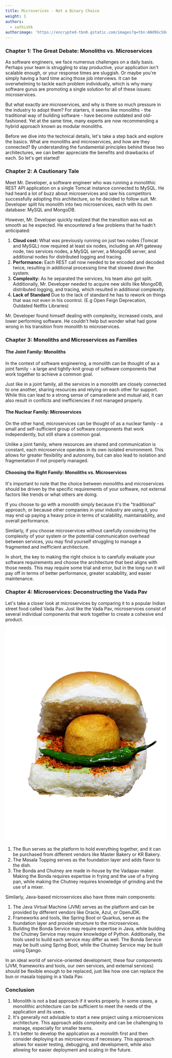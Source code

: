 ```yaml
---
title: Microserices - Not a Binary Choice
weight: 1
authors:
  - sathishk
authorimage: 'https://encrypted-tbn0.gstatic.com/images?q=tbn:ANd9GcSOd256TcC6vcaQ99TYzoP0pBbch9_Q-bbrmw&usqp=CAU'
---
```


### Chapter 1: The Great Debate: Monoliths vs. Microservices
As software engineers, we face numerous challenges on a daily basis. Perhaps your team is struggling to stay productive, your application isn't scalable enough, or your response times are sluggish. Or maybe you're simply having a hard time acing those job interviews. It can be overwhelming to tackle each problem individually, which is why many software gurus are promoting a single solution for all of these issues: microservices.

But what exactly are microservices, and why is there so much pressure in the industry to adopt them? For starters, it seems like monoliths - the traditional way of building software - have become outdated and old-fashioned. Yet at the same time, many experts are now recommending a hybrid approach known as modular monoliths.

Before we dive into the technical details, let's take a step back and explore the basics. What are monoliths and microservices, and how are they connected? By understanding the fundamental principles behind these two architectures, we can better appreciate the benefits and drawbacks of each. So let's get started!

### Chapter 2: A Cautionary Tale

Meet Mr. Developer, a software engineer who was running a monolithic REST API application on a single Tomcat instance connected to MySQL. He had heard a lot of buzz about microservices and saw his competitors successfully adopting this architecture, so he decided to follow suit. Mr. Developer split his monolith into two microservices, each with its own database: MySQL and MongoDB.

However, Mr. Developer quickly realized that the transition was not as smooth as he expected. He encountered a few problems that he hadn't anticipated:

1. **Cloud cost:** What was previously running on just two nodes (Tomcat and MySQL) now required at least six nodes, including an API gateway node, two services nodes, a MySQL server, a MongoDB server, and additional nodes for distributed logging and tracing.
2. **Performance:** Each REST call now needed to be encoded and decoded twice, resulting in additional processing time that slowed down the system.
3. **Complexity:** As he separated the services, his team also got split. Additionally, Mr. Developer needed to acquire new skills like MongoDB, distributed logging, and tracing, which resulted in additional complexity.
4. **Lack of Standard** Due to the lack of standard he has to rework on things that was not even in his coontrol. (E.g Open Feign Deprecation, Outdated Netflix Libraries)

Mr. Developer found himself dealing with complexity, increased costs, and lower performing software. He couldn't help but wonder what had gone wrong in his transition from monolith to microservices.

### Chapter 3: Monoliths and Microservices as Families

#### The Joint Family: Monoliths
In the context of software engineering, a monolith can be thought of as a joint family - a large and tightly-knit group of software components that work together to achieve a common goal.

Just like in a joint family, all the services in a monolith are closely connected to one another, sharing resources and relying on each other for support. While this can lead to a strong sense of camaraderie and mutual aid, it can also result in conflicts and inefficiencies if not managed properly.

#### The Nuclear Family: Microservices
On the other hand, microservices can be thought of as a nuclear family - a small and self-sufficient group of software components that work independently, but still share a common goal.

Unlike a joint family, where resources are shared and communication is constant, each microservice operates in its own isolated environment. This allows for greater flexibility and autonomy, but can also lead to isolation and fragmentation if not properly managed.

#### Choosing the Right Family: Monoliths vs. Microservices
It's important to note that the choice between monoliths and microservices should be driven by the specific requirements of your software, not external factors like trends or what others are doing.

If you choose to go with a monolith simply because it's the "traditional" approach, or because other companies in your industry are using it, you may end up paying a heavy price in terms of scalability, maintainability, and overall performance.

Similarly, if you choose microservices without carefully considering the complexity of your system or the potential communication overhead between services, you may find yourself struggling to manage a fragmented and inefficient architecture.

In short, the key to making the right choice is to carefully evaluate your software requirements and choose the architecture that best aligns with those needs. This may require some trial and error, but in the long run it will pay off in terms of better performance, greater scalability, and easier maintenance.

### Chapter 4: Microservices: Deconstructing the Vada Pav

Let's take a closer look at microservices by comparing it to a popular Indian street food called Vada Pav. Just like the Vada Pav, microservices consist of several individual components that work together to create a cohesive end product.

![Vapav](/images/vadapav.png)

1. The Bun serves as the platform to hold everything together, and it can be purchased from different vendors like Master Bakery or KR Bakery.
2. The Masala Topping serves as the foundation layer and adds flavor to the dish.
3. The Bonda and Chutney are made in-house by the Vadapav maker. Making the Bonda requires expertise in frying and the use of a frying pan, while making the Chutney requires knowledge of grinding and the use of a mixer.

Similarly, Java-based microservices also have three main components:

1. The Java Virtual Machine (JVM) serves as the platform and can be provided by different vendors like Oracle, Azul, or OpenJDK.
2. Frameworks and tools, like Spring Boot or Quarkus, serve as the foundation layer and provide structure to the microservices.
3. Building the Bonda Service may require expertise in Java, while building the Chutney Service may require knowledge of Python. Additionally, the tools used to build each service may differ as well. The Bonda Service may be built using Spring Boot, while the Chutney Service may be built using Django.

In an ideal world of service-oriented development, these four components (JVM, frameworks and tools, our own services, and external services) should be flexible enough to be replaced, just like how one can replace the bun or masala topping in a Vada Pav.

### Conclusion

1. Monolith is not a bad approach if it works properly. In some cases, a monolithic architecture can be sufficient to meet the needs of the application and its users.
2. It's generally not advisable to start a new project using a microservices architecture. This approach adds complexity and can be challenging to manage, especially for smaller teams.
3. It's better to develop the application as a monolith first and then consider deploying it as microservices if necessary. This approach allows for easier testing, debugging, and development, while also allowing for easier deployment and scaling in the future.